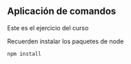 ## Aplicación de comandos

Este es el ejercicio del curso

Recuerden instalar los paquetes de node
```
npm install
```
